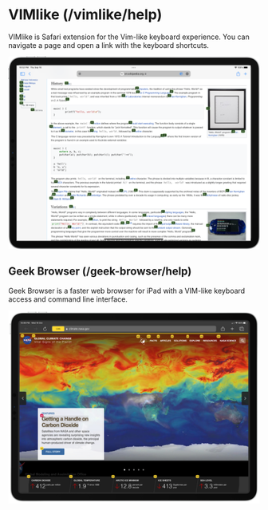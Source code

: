 # VIMlike (/vimlike/help)
VIMlike is Safari extension for the Vim-like keyboard experience. You can navigate a page and open a link with the keyboard shortcuts.

  ![Screen Shot](/Resources/vimlike-screen1.png)

## Geek Browser (/geek-browser/help)
Geek Browser is a faster web browser for iPad with a VIM-like keyboard access and command line interface.

  ![Screen Shot](/Resources/GeekBrowser01.jpg)
